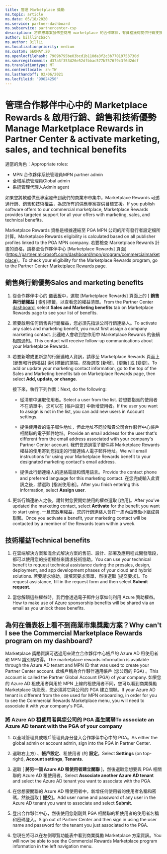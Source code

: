 ```yaml
---
title: 管理 Marketplace 獎勵
ms.topic: article
ms.date: 05/18/2020
ms.service: partner-dashboard
ms.subservice: partnercenter-csp
description: 將供應專案發佈至商用 marketplace 的合作夥伴，有資格獲得提供行銷支援的權益。
author: billlinzbach
ms.author: BillLi
ms.localizationpriority: medium
ms.custom: SEOMAY.20
ms.openlocfilehash: 7909b795be03bcd1b110da3f2c3b77019753730d
ms.sourcegitcommit: d37a3f353426e52dfbbac577b7576f9c3f6d2ddf
ms.translationtype: MT
ms.contentlocale: zh-TW
ms.lasthandoff: 02/06/2021
ms.locfileid: "99624250"
---
```

# <a name="manage-marketplace-rewards-in-partner-center--activate-marketing-sales-and-technical-benefits"></a><span data-ttu-id="727b6-103">管理合作夥伴中心中的 Marketplace Rewards & 啟用行銷、銷售和技術優勢</span><span class="sxs-lookup"><span data-stu-id="727b6-103">Manage Marketplace Rewards in Partner Center & activate marketing, sales, and technical benefits</span></span>

<span data-ttu-id="727b6-104">適當的角色：</span><span class="sxs-lookup"><span data-stu-id="727b6-104">Appropriate roles:</span></span>

- <span data-ttu-id="727b6-105">MPN 合作夥伴系統管理員</span><span class="sxs-lookup"><span data-stu-id="727b6-105">MPN partner admin</span></span>
- <span data-ttu-id="727b6-106">全域系統管理員</span><span class="sxs-lookup"><span data-stu-id="727b6-106">Global admin</span></span>
- <span data-ttu-id="727b6-107">系統管理代理人</span><span class="sxs-lookup"><span data-stu-id="727b6-107">Admin agent</span></span>

<span data-ttu-id="727b6-108">如果您將軟體供應專案發佈到我們的商業市市集中，Marketplace Rewards 可透過行銷、銷售和技術權益，為您所有的供應專案提供目標支援。</span><span class="sxs-lookup"><span data-stu-id="727b6-108">If you  publish software offers to our commercial marketplace, Marketplace Rewards provides targeted support for all your offers with marketing, sales, and technical benefits.</span></span>

<span data-ttu-id="727b6-109">Marketplace Rewards 資格是根據連結至 PGA MPN 公司的所有發行者設定檔所計算。</span><span class="sxs-lookup"><span data-stu-id="727b6-109">Marketplace Rewards eligibility is calculated based on all publisher profiles linked to the PGA MPN company.</span></span> <span data-ttu-id="727b6-110">若要檢查 Marketplace Rewards 計畫的資格，請移至合作夥伴中心 [Marketplace Rewards] 頁面](https://partner.microsoft.com/dashboard/mpn/program/commercialmarketplace)。</span><span class="sxs-lookup"><span data-stu-id="727b6-110">To check your eligibility for the Marketplace Rewards program, go to the Partner Center [Marketplace Rewards page](https://partner.microsoft.com/dashboard/mpn/program/commercialmarketplace).</span></span>

## <a name="sales-and-marketing-benefits"></a><span data-ttu-id="727b6-111">銷售與行銷優勢</span><span class="sxs-lookup"><span data-stu-id="727b6-111">Sales and marketing benefits</span></span>

1. <span data-ttu-id="727b6-112">從合作夥伴中心的 [儀表板](https://partner.microsoft.com/dashboard)中，選取 [Marketplace Rewards] 頁面上的 [ **銷售與行銷權益** ] 索引標籤，以查看您的權益清單。</span><span class="sxs-lookup"><span data-stu-id="727b6-112">From the Partner Center [dashboard](https://partner.microsoft.com/dashboard), select **Sales and Marketing benefits** tab on Marketplace Rewards page to see your list of benefits.</span></span> 

2. <span data-ttu-id="727b6-113">若要啟用任何銷售與行銷權益，您必須先指派公司行銷連絡人。</span><span class="sxs-lookup"><span data-stu-id="727b6-113">To activate any sales and marketing benefit, you must first assign a company marketing contact.</span></span> <span data-ttu-id="727b6-114">此連絡人會收到您作用中 Marketplace Rewards 的後續相關通知。</span><span class="sxs-lookup"><span data-stu-id="727b6-114">This contact will receive follow-up communications about your Marketplace Rewards.</span></span>

3. <span data-ttu-id="727b6-115">若要新增或更新您的行銷連絡人資訊，請移至 Marketplace Rewards 頁面上 [銷售和行銷權益] 索引標籤的頂端，然後選取 [新增]、[更新] 或 [變更]。</span><span class="sxs-lookup"><span data-stu-id="727b6-115">To add or update your marketing contact information, go to the top of the Sales and Marketing benefits tab on Marketplace Rewards page, then select **Add, update, or change**.</span></span> 

   <span data-ttu-id="727b6-116">接下來，執行下列作業：</span><span class="sxs-lookup"><span data-stu-id="727b6-116">Next, do the following:</span></span>

   - <span data-ttu-id="727b6-117">從清單中選取使用者。</span><span class="sxs-lookup"><span data-stu-id="727b6-117">Select a user from the list.</span></span> <span data-ttu-id="727b6-118">若想要指派的使用者不在清單中，您可以在 [帳戶設定] 中新增使用者。</span><span class="sxs-lookup"><span data-stu-id="727b6-118">If the user you want to assign is not in the list, you can add new users in Account settings.</span></span>

   - <span data-ttu-id="727b6-119">提供使用者的電子郵件地址，但此地址不同於和貴公司合作夥伴中心帳戶相關聯的電子郵件地址。</span><span class="sxs-lookup"><span data-stu-id="727b6-119">Provide an email address for the user that's different from the email address associated with your company's Partner Center account.</span></span> <span data-ttu-id="727b6-120">我們會透過電子郵件將 Marketplace Rewards 權益的使用寄到您指定的行銷連絡人電子郵件地址。</span><span class="sxs-lookup"><span data-stu-id="727b6-120">We will email instructions for using your Marketplace Rewards benefit to your designated marketing contact's email address.</span></span>

   - <span data-ttu-id="727b6-121">提供此行銷連絡人的連絡電話和慣用語言。</span><span class="sxs-lookup"><span data-stu-id="727b6-121">Provide the contact phone and preferred language for this marketing contact.</span></span> <span data-ttu-id="727b6-122">在您完成輸入此資訊之後，請選取 [指派使用者]。</span><span class="sxs-lookup"><span data-stu-id="727b6-122">After you finish entering this information, select **Assign user**.</span></span>

4. <span data-ttu-id="727b6-123">更新行銷連絡人之後，請針對您要開始使用的權益選取 [啟用]。</span><span class="sxs-lookup"><span data-stu-id="727b6-123">After you’ve updated the marketing contact, select **Activate** for the benefit you want to start using.</span></span> <span data-ttu-id="727b6-124">一旦您啟用權益，您的行銷連絡人會在一周內由獎勵小組成員聯繫。</span><span class="sxs-lookup"><span data-stu-id="727b6-124">Once you activate a benefit, your marketing contact will be contacted by a member of the Rewards team within a week.</span></span>

## <a name="technical-benefits"></a><span data-ttu-id="727b6-125">技術權益</span><span class="sxs-lookup"><span data-stu-id="727b6-125">Technical benefits</span></span>

1. <span data-ttu-id="727b6-126">在雲端解決方案和混合式解決方案的售前、設計、部署及應用程式開發階段，都可以使用您的技術權益來請求技術協助。</span><span class="sxs-lookup"><span data-stu-id="727b6-126">You can use your technical benefit to request technical assistance during the presales, design, deployment, and app development phases of your cloud and hybrid solutions.</span></span> <span data-ttu-id="727b6-127">若要請求協助，請填寫要求表單，然後選取 [提交要求]。</span><span class="sxs-lookup"><span data-stu-id="727b6-127">To request assistance, fill in the request form and then select **Submit request**.</span></span>

2. <span data-ttu-id="727b6-128">當您解鎖這些權益時，我們會透過電子郵件分享如何利用 Azure 贊助權益。</span><span class="sxs-lookup"><span data-stu-id="727b6-128">How to make use of Azure sponsorship benefits will be shared via an email as you unlock these benefits.</span></span>

## <a name="why-cant-i-see-the-commercial-marketplace-rewards-program-on-my-dashboard"></a><span data-ttu-id="727b6-129">為何在儀表板上看不到商業市集獎勵方案？</span><span class="sxs-lookup"><span data-stu-id="727b6-129">Why can't I see the Commercial Marketplace Rewards program on my dashboard?</span></span>

<span data-ttu-id="727b6-130">Marketplace 獎勵資訊可透過用來建立合作夥伴中心帳戶的 Azure AD 租使用者和 MPN 識別碼取得。</span><span class="sxs-lookup"><span data-stu-id="727b6-130">The marketplace rewards information is available through the Azure AD tenant and MPN ID that was used to create your Partner Center account.</span></span> <span data-ttu-id="727b6-131">此帳戶稱為合作夥伴通用帳戶 (您公司的 PGA) 。</span><span class="sxs-lookup"><span data-stu-id="727b6-131">This account is called the Partner Global Account (PGA) of your company.</span></span> <span data-ttu-id="727b6-132">如果您的 Azure AD 租使用者與用於 MPN 上線的租使用者不同，您可以看到商業獎勵 Marketplace 功能表，您必須將它與公司的 PGA 建立關聯。</span><span class="sxs-lookup"><span data-stu-id="727b6-132">If your Azure AD tenant is different from the  one used for MPN onboarding, in order for you to see the Commercial Rewards Marketplace menu, you will need to associate it with your company's PGA.</span></span>

### <a name="to-associate-an-azure-ad-tenant-with-the-pga-of-your-company"></a><span data-ttu-id="727b6-133">將 Azure AD 租使用者與您公司的 PGA 產生關聯</span><span class="sxs-lookup"><span data-stu-id="727b6-133">To associate an Azure AD tenant with the PGA of your company</span></span>

1. <span data-ttu-id="727b6-134">以全域管理員或帳戶管理員身分登入合作夥伴中心中的 PGA。</span><span class="sxs-lookup"><span data-stu-id="727b6-134">As either the global admin or account admin, sign into the PGA in Partner Center.</span></span>

2. <span data-ttu-id="727b6-135">選取右上方) 、**帳戶設定**、租使用者 (的 **設定**。</span><span class="sxs-lookup"><span data-stu-id="727b6-135">Select **Settings** (on top-right), **Account settings**, **Tenants**.</span></span> 

3. <span data-ttu-id="727b6-136">選取 [ **將另一個 Azure AD 租使用者建立關聯** ]，然後選取您想要與 PGA 相關聯的 Azure AD 租使用者。</span><span class="sxs-lookup"><span data-stu-id="727b6-136">Select **Associate another Azure AD tenant** and select the Azure AD tenant you want to associate with the PGA.</span></span>

4. <span data-ttu-id="727b6-137">在您想要關聯的 Azure AD 租使用者中，新增任何使用者的使用者名稱和密碼，然後選取 [ **提交**]。</span><span class="sxs-lookup"><span data-stu-id="727b6-137">Add user name and password of any user in the Azure AD tenant you want to associate and select **Submit**.</span></span>

5. <span data-ttu-id="727b6-138">登出合作夥伴中心，然後使用您剛剛與 PGA 相關聯的租使用者的使用者名稱和密碼登入。</span><span class="sxs-lookup"><span data-stu-id="727b6-138">Sign out of Partner Center and then sign in using the user name and password for the tenant you just associated to the PGA.</span></span>

6. <span data-ttu-id="727b6-139">您現在將可以在左側導覽功能表中看到商業獎勵 Marketplace 方案資訊。</span><span class="sxs-lookup"><span data-stu-id="727b6-139">You will now be able to see the Commercial Rewards Marketplace program information in the left navigation menu.</span></span>

